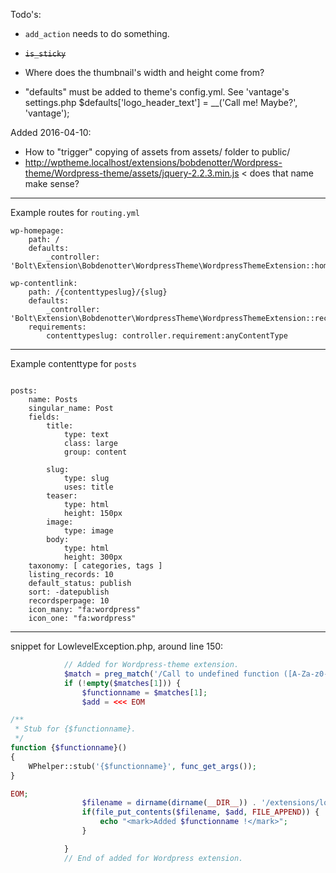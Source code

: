 Todo's:

 - `add_action` needs to do something.
 - ~~`is_sticky`~~
 - Where does the thumbnail's width and height come from?

 - "defaults" must be added to theme's config.yml.
 See 'vantage's settings.php
    $defaults['logo_header_text'] = __('Call me! Maybe?', 'vantage');

Added 2016-04-10:
 - How to "trigger" copying of assets from assets/ folder to public/
 - http://wptheme.localhost/extensions/bobdenotter/Wordpress-theme/Wordpress-theme/assets/jquery-2.2.3.min.js < does that name make sense?




-------

Example routes for `routing.yml`

```
wp-homepage:
    path: /
    defaults:
        _controller: 'Bolt\Extension\Bobdenotter\WordpressTheme\WordpressThemeExtension::homepage'

wp-contentlink:
    path: /{contenttypeslug}/{slug}
    defaults:
        _controller: 'Bolt\Extension\Bobdenotter\WordpressTheme\WordpressThemeExtension::record'
    requirements:
        contenttypeslug: controller.requirement:anyContentType
```



-------

Example contenttype for `posts`

```

posts:
    name: Posts
    singular_name: Post
    fields:
        title:
            type: text
            class: large
            group: content

        slug:
            type: slug
            uses: title
        teaser:
            type: html
            height: 150px
        image:
            type: image
        body:
            type: html
            height: 300px
    taxonomy: [ categories, tags ]
    listing_records: 10
    default_status: publish
    sort: -datepublish
    recordsperpage: 10
    icon_many: "fa:wordpress"
    icon_one: "fa:wordpress"

```


-------

snippet for LowlevelException.php, around line 150:

```php
            // Added for Wordpress-theme extension.
            $match = preg_match('/Call to undefined function ([A-Za-z0-9_-]+)\(\)/i', $error['message'], $matches);
            if (!empty($matches[1])) {
                $functionname = $matches[1];
                $add = <<< EOM

/**
 * Stub for {$functionname}.
 */
function {$functionname}()
{
    WPhelper::stub('{$functionname}', func_get_args());
}

EOM;
                $filename = dirname(dirname(__DIR__)) . '/extensions/local/bobdenotter/wordpress-theme/wp-functions.php';
                if(file_put_contents($filename, $add, FILE_APPEND)) {
                    echo "<mark>Added $functionname !</mark>";
                }

            }
            // End of added for Wordpress extension.


```

